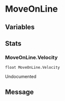 # MoveOnLine
## Variables
## Stats
### MoveOnLine.Velocity
`float MoveOnLine.Velocity`

Undocumented
## Message

